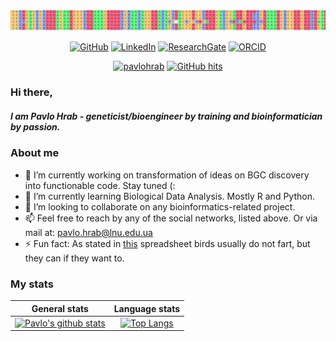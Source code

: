 ![MSA](https://github.com/pavlohrab/pavlohrab/blob/main/images/MSA.png)
<p align="center">
    <a href="https://github.com/pavlohrab" target="_blank"><img alt="GitHub" src="https://img.shields.io/badge/-@pavlohrab-181717?style=flat-square&logo=GitHub&logoColor=white"></a>
    <a href="https://www.linkedin.com/in/phrab" target="_blank"><img alt="LinkedIn" src="https://img.shields.io/badge/-LinkedIn-0077B5?style=flat-square&logo=Linkedin&logoColor=white"></a>
    <a href="https://www.researchgate.net/profile/Pavlo_Hrab" target="_blank"><img alt="ResearchGate" src="https://img.shields.io/badge/-ResearchGate-00CCBB?style=flat-square&logo=ResearchGate&logoColor=white"></a>
    <a href="https://orcid.org/0000-0002-0742-8478" target="_blank"><img alt="ORCID" src="https://img.shields.io/badge/-ORCID-A6CE39?style=flat-square&logo=ORCID&logoColor=white"></a>
</p>

<p align="center">
    <a href="https://github.com/pavlohrab" target="_blank"><img alt="pavlohrab" src="https://badges.pufler.dev/visits/pavlohrab/pavlohrab?logo=GitHub&label=visits&color=success&logoColor=white&style=flat-square"/></a>
    <!--<a href="https://github.com/pavlohrab" target="_blank"><img alt="profile hits" src="https://img.shields.io/jsdelivr/gh/hw/pavlohrab/pavlohrab?label=hits&style=flat-square"></a>-->
    <a href="https://github.com/pavlohrab/pavlohrab" target="_blank"><img alt="GitHub hits" src="https://img.shields.io/github/last-commit/pavlohrab/pavlohrab?label=profile%20updated&style=flat-square"></a>
</p>

### Hi there, 

##### I am Pavlo Hrab - geneticist/bioengineer by training and bioinformatician by passion. <br>


### About me
- 🔭 I’m currently working on transformation of ideas on BGC discovery into functionable code. Stay tuned (:
- 🌱 I’m currently learning Biological Data Analysis. Mostly R and Python.
- 👯 I’m looking to collaborate on any bioinformatics-related project. 
- 📫 Feel free to reach by any of the social networks, listed above. Or via mail at: pavlo.hrab@lnu.edu.ua
- ⚡ Fun fact: As stated in [this](https://docs.google.com/spreadsheets/d/19gMMn4Wmw3BNLWMojEy7kgrjnjVB2JlMSwd1s-nYyUc/htmlview#gid=0) spreadsheet birds usually do not fart, but they can if they want to.

### My stats
General stats             |  Language stats
:-------------------------:|:-------------------------:
[![Pavlo's github stats](https://github-readme-stats.vercel.app/api?username=pavlohrab)](https://github.com/anuraghazra/github-readme-stats) | [![Top Langs](https://github-readme-stats.vercel.app/api/top-langs/?username=pavlohrab&layout=compact)](https://github.com/anuraghazra/github-readme-stats)
